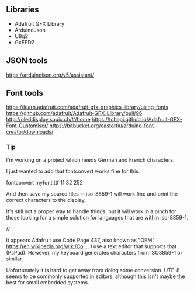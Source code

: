 
## Libraries

* Adafruit GFX Library
* ArduinoJson
* U8g2
* GxEPD2

## JSON tools

https://arduinojson.org/v5/assistant/

## Font tools

https://learn.adafruit.com/adafruit-gfx-graphics-library/using-fonts
https://github.com/adafruit/Adafruit-GFX-Library/pull/96
http://oleddisplay.squix.ch/#/home
https://tchapi.github.io/Adafruit-GFX-Font-Customiser/
https://bitbucket.org/castortiu/arduino-font-creator/downloads/

### Tip

I'm working on a project which needs German and French characters.

I just wanted to add that fontconvert works fine for this.

fontconvert myfont.ttf 11 32 252

And then save my source files in iso-8859-1 will work fine and print the correct characters to the display.

It's still not a proper way to handle things, but it will work in a pinch for those looking for a simple solution for languages that are within iso-8859-1.


//

It appears Adafruit use Code Page 437, also known as "OEM" https://en.wikipedia.org/wiki/Co.... I use a text editor that supports that (PsPad). However, my keyboard generates characters from ISO8859-1 or similar.

 

Unfortunately it is hard to get away from doing some conversion. UTF-8 seems to be commonly supported in editors, although this isn't maybe the best for small embedded systems.
